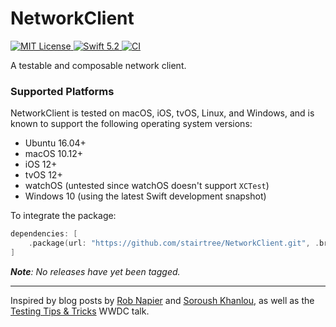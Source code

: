# NetworkClient

<a href="LICENSE">
    <img src="https://img.shields.io/badge/license-MIT-brightgreen.svg" alt="MIT License">
</a>
<a href="https://swift.org">
    <img src="https://img.shields.io/badge/swift-5.2-brightgreen.svg" alt="Swift 5.2">
</a>
<a href="https://github.com/stairtree/NetworkClient/actions">
    <img src="https://github.com/stairtree/NetworkClient/workflows/test/badge.svg" alt="CI">
</a>


A testable and composable network client.

### Supported Platforms

NetworkClient is tested on macOS, iOS, tvOS, Linux, and Windows, and is known to support the following operating system versions:

* Ubuntu 16.04+
* macOS 10.12+
* iOS 12+
* tvOS 12+
* watchOS (untested since watchOS doesn't support `XCTest`)
* Windows 10 (using the latest Swift development snapshot)

To integrate the package:

```swift
dependencies: [
    .package(url: "https://github.com/stairtree/NetworkClient.git", .branch("main"))
]
```

_**Note**: No releases have yet been tagged._

---

Inspired by blog posts by [Rob Napier](https://robnapier.net) and [Soroush Khanlou](http://khanlou.com), as well as the [Testing Tips & Tricks](https://developer.apple.com/videos/play/wwdc2018/417/) WWDC talk. 
